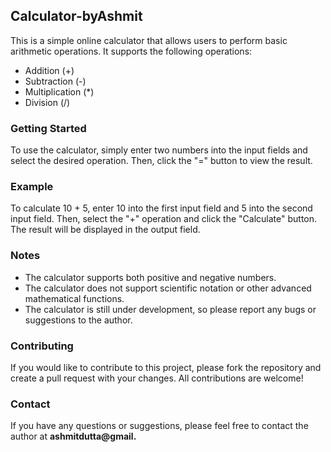 ## Calculator-byAshmit

This is a simple online calculator that allows users to perform basic arithmetic operations. It supports the following operations:

* Addition (+)
* Subtraction (-)
* Multiplication (*)
* Division (/)

### Getting Started

To use the calculator, simply enter two numbers into the input fields and select the desired operation. Then, click the "=" button to view the result.

### Example

To calculate 10 + 5, enter 10 into the first input field and 5 into the second input field. Then, select the "+" operation and click the "Calculate" button. The result will be displayed in the output field.

### Notes

* The calculator supports both positive and negative numbers.
* The calculator does not support scientific notation or other advanced mathematical functions.
* The calculator is still under development, so please report any bugs or suggestions to the author.

### Contributing

If you would like to contribute to this project, please fork the repository and create a pull request with your changes. All contributions are welcome!

### Contact

If you have any questions or suggestions, please feel free to contact the author at **ashmitdutta@gmail.**
